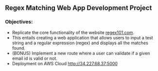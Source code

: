 ## Regex Matching Web App Development Project

### Objectives:
* Replicate the core functionality of the website [regex101.com](regex101.com). 
* This entails creating a web application that allows users to input a test string and a regular expression (regex) and displays all the matches found.
* (BONUS) Implement a new route where a user can validate if a given email id is valid or not.
* Deployment on AWS Cloud http://34.227.68.37:5000

